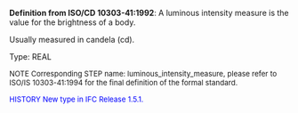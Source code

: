 ﻿**Definition from ISO/CD 10303-41:1992**: A luminous intensity measure is the value for the brightness of a body.

Usually measured in candela (cd).

Type: REAL

> <font size="-1">
  NOTE Corresponding STEP name: luminous_intensity_measure, please refer to ISO/IS 10303-41:1994
  for the final definition of the formal standard.
</font>

> <font size="-1" color="#0000FF">
  HISTORY New type in IFC Release 1.5.1.
</font>